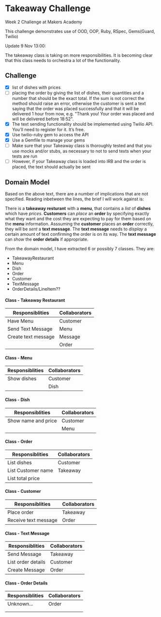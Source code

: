 Takeaway Challenge
==================

Week 2 Challenge at Makers Academy

This challenge demonstrates use of OOD, OOP, Ruby, RSpec, Gems(Guard, Twilio)

Update 9 Nov 13:00:

The takeaway class is taking on more responsibilities. It is becoming clear that this class needs to orchestra a lot of the functionality. 

Challenge
---------
- [x] list of dishes with prices
- [ ] placing the order by giving the list of dishes, their quantities and a number that should be the exact total. If the sum is not correct the method should raise an error, otherwise the customer is sent a text saying that the order was placed successfully and that it will be delivered 1 hour from now, e.g. "Thank you! Your order was placed and will be delivered before 18:52".
- [x] The text sending functionality should be implemented using Twilio API. You'll need to register for it. It’s free.
- [x] Use twilio-ruby gem to access the API
- [x] Use a Gemfile to manage your gems
- [ ] Make sure that your Takeaway class is thoroughly tested and that you use mocks and/or stubs, as necessary to not to send texts when your tests are run
- [ ] However, if your Takeaway class is loaded into IRB and the order is placed, the text should actually be sent

Domain Model
------------

Based on the above text, there are a number of implications that are not specified. Reading inbetween the lines, the brief I will work against is:

There is a **takeaway resturant** with a **menu**, that contains a *list* of **dishes** which have *prices*. **Customers** can *place* an **order** by specifying exactly what they want and the cost they are expecting to pay for them based on the **menu** information. Asssuming the **customer** places an **order** correctly, they will be *sent* a **text message**. The **text message** needs to *display* a certain amount of text confirming the order is on its way. The **text message** can *show* the **order details** if appropriate.

From the domain model, I have extracted 6 or possibly 7 classes. They are:

- TakeawayRestaurant
- Menu
- Dish
- Order
- Customer
- TextMessage
- OrderDetails/LineItem??


#### Class - Takeaway Restaurant

Responsiblities          | Collaborators
---------------          | -------------
Have Menu                | Customer
Send Text Message        | Menu
Create text message      | Message
                         | Order
    

#### Class - Menu

Responsiblities          | Collaborators
---------------          | -------------
Show dishes              | Customer
                         | Dish


#### Class - Dish

Responsiblities          | Collaborators
---------------          | -------------
Show name and price      | Customer
                         | Menu


#### Class - Order

Responsiblities          | Collaborators
---------------          | -------------
List dishes              | Customer
List Customer name       | Takeaway
List total price         |


#### Class - Customer

Responsiblities          | Collaborators
---------------          | -------------
Place order              | Takeaway
Receive text message     | Order


#### Class - Text Message

Responsiblities          | Collaborators
---------------          | -------------
Send Message             | Takeaway
List order details       | Customer
Create Message           | Order


#### Class - Order Details

Responsiblities          | Collaborators
---------------          | -------------
Unknown...               | Order
                         | 
                         | 

























